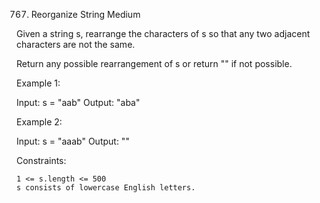 767. Reorganize String
Medium

Given a string s, rearrange the characters of s so that any two adjacent characters are not the same.

Return any possible rearrangement of s or return "" if not possible.

 

Example 1:

Input: s = "aab"
Output: "aba"

Example 2:

Input: s = "aaab"
Output: ""

 

Constraints:

    1 <= s.length <= 500
    s consists of lowercase English letters.

